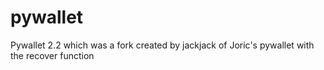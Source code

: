 # pywallet
Pywallet 2.2 which was a fork created by jackjack of Joric's pywallet with the recover function

